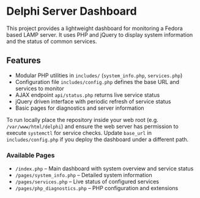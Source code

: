# Delphi Server Dashboard

This project provides a lightweight dashboard for monitoring a Fedora based LAMP server.
It uses PHP and jQuery to display system information and the status of common services.

## Features

- Modular PHP utilities in `includes/` (`system_info.php`, `services.php`)
- Configuration file `includes/config.php` defines the base URL and services to monitor
- AJAX endpoint `api/status.php` returns live service status
- jQuery driven interface with periodic refresh of service status
- Basic pages for diagnostics and server information

To run locally place the repository inside your web root (e.g. `/var/www/html/delphi`) and ensure the web server has permission to execute `systemctl` for service checks. Update `base_url` in `includes/config.php` if you deploy the dashboard under a different path.

### Available Pages

- `/index.php` – Main dashboard with system overview and service status
- `/pages/system_info.php` – Detailed system information
- `/pages/services.php` – Live status of configured services
- `/pages/php_diagnostics.php` – PHP configuration and extensions
